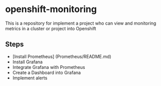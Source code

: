 # openshift-monitoring

This is a repository for implement a project who can view and monitoring metrics in a cluster or project into Openshift


## Steps
* [Install Prometheus] (Prometheus/README.md)
* Install Grafana
* Integrate Grafana with Prometheus
* Create a Dashboard into Grafana
* Implement alerts 
